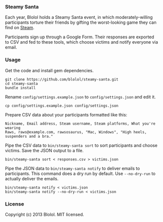 ### Steamy Santa

Each year, Blolol holds a Steamy Santa event, in which moderately-willing participants torture their friends by gifting the worst-looking game they can find on [Steam](http://steampowered.com).

Participants sign up through a Google Form. Their responses are exported to CSV and fed to these tools, which choose victims and notify everyone via email.

### Usage

Get the code and install gem dependencies.

    git clone https://github.com/blolol/steamy-santa.git
    cd steamy-santa
    bundle install

Rename `config/settings.example.json` to `config/settings.json` and edit it.

    cp config/settings.example.json config/settings.json

Prepare CSV data about your participants formatted like this:

    Nickname, Email address, Steam username, Steam platforms, What you're wearing
    Raws, raws@example.com, rawsosaurus, "Mac, Windows", "High heels, suspenders and a bra."

Pipe the CSV data to `bin/steamy-santa sort` to sort participants and choose victims. Save the JSON output to a file.

    bin/steamy-santa sort < responses.csv > victims.json

Pipe the JSON data to `bin/steamy-santa notify` to deliver emails to participants. This command does a dry run by default. Use `--no-dry-run` to actually deliver the emails.

    bin/steamy-santa notify < victims.json
    bin/steamy-santa notify --no-dry-run < victims.json

### License

Copyright (c) 2013 Blolol. MIT licensed.
